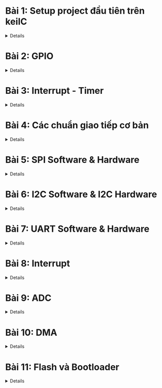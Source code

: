 # Bài 1: Setup project đầu tiên trên keilC

<details>
<summary> Details </summary>

## 1.KeilC

<details>
<summary> Details </summary>

![KeilC](https://github.com/Fakerrrrrrrrrrr/Embedded_in_Automotive/blob/main/Images/KeilC.png)

KeilC (hay được gọi là Keil C hoặc Keil uVision) là một công cụ phát triển phần mềm tích hợp (IDE - Integrated Development Environment) được sử dụng để lập trình và phát triển phần mềm nhúng cho các vi điều khiển. KeilC được phát triển bởi công ty Keil, hiện thuộc sở hữu của ARM Holdings, và thường được sử dụng để lập trình các vi điều khiển dựa trên kiến trúc ARM, đặc biệt là các dòng vi điều khiển 8051 và ARM Cortex.

**Các thành phần chính của KeilC**:

- uVision IDE:<br>
Đây là môi trường phát triển tích hợp, cung cấp giao diện để viết mã, biên dịch chương trình, và gỡ lỗi các ứng dụng nhúng. Nó bao gồm trình biên tập mã nguồn và các công cụ khác giúp lập trình viên dễ dàng quản lý các dự án.
- C Compiler (Trình biên dịch C):<br>
KeilC cung cấp trình biên dịch ngôn ngữ lập trình C/C++, cho phép viết mã chương trình bằng ngôn ngữ C và biên dịch nó thành mã máy cho vi điều khiển.
- Assembler (Trình hợp dịch):<br>
Hỗ trợ viết mã Assembly và biên dịch mã Assembly thành mã máy. Đây là công cụ hữu ích cho các tình huống cần kiểm soát chi tiết phần cứng ở mức thấp.
- Debugger (Trình gỡ lỗi):<br>
KeilC tích hợp trình gỡ lỗi mạnh mẽ, giúp lập trình viên kiểm tra và sửa lỗi chương trình trên mô phỏng hoặc trên phần cứng thực. Trình gỡ lỗi có thể tương tác với các bo mạch thực tế để kiểm tra chương trình trên vi điều khiển.
- Simulator (Trình mô phỏng):<br>
Keil cung cấp công cụ mô phỏng, cho phép lập trình viên kiểm tra các chương trình của họ mà không cần phần cứng thực. Trình mô phỏng có thể mô phỏng các trạng thái và phản ứng của vi điều khiển.

**Các tính năng nổi bật của KeilC**:

- **Hỗ trợ nhiều vi điều khiển**: KeilC hỗ trợ nhiều dòng vi điều khiển, bao gồm các dòng 8051, ARM7, ARM Cortex-M, và các vi điều khiển khác dựa trên kiến trúc ARM.
- **Quản lý dự án**: Hỗ trợ quản lý dự án lớn, cho phép người dùng dễ dàng tổ chức mã nguồn và các tệp tin liên quan.
- **Tích hợp trình biên dịch và gỡ lỗi**: Giúp quá trình phát triển và thử nghiệm chương trình trở nên hiệu quả hơn.
- **Khả năng mô phỏng và gỡ lỗi trên phần cứng**: Đây là tính năng quan trọng giúp lập trình viên có thể kiểm tra chương trình trực tiếp trên vi điều khiển thực tế.

**Ứng dụng của KeilC**:

KeilC thường được sử dụng trong phát triển các ứng dụng nhúng, chẳng hạn như:

- Các hệ thống điều khiển thời gian thực (RTOS).
- Các ứng dụng IoT (Internet of Things) dựa trên vi điều khiển ARM.
- Các dự án phát triển phần mềm cho các thiết bị nhúng như điện thoại, máy tính bảng, hệ thống nhúng công nghiệp, thiết bị y tế, và nhiều hệ thống nhúng khác.

</details>

## 2. Blink Led PC13

<details>
<summary> Details </summary>

![BlinkLedPC13](https://github.com/Fakerrrrrrrrrrr/Embedded_in_Automotive/blob/main/Images/BlinkLedPC13.png)

Trên con vi điều khiển STM32 có các chân A0, A1, A2,... đó là các chân GPIO tổ chức thành các bộ như GPIOA, GPIOB, GPIOC,... mỗi bộ gồm 16 chân là từ chân 0 đến chân 15, các chân có nhiều chức năng, chức năng cơ bản là xuất và nhận điện áp. Ví dụ này xuất ra được điện áp để điều kiển con Led PC13.<br>

Để GPIO hoạt động được cần phải cấp xung clock để GPIO hoạt động. Con vi điều khiển sẽ hoạt động dựa trên giao động được tạo ra bởi thạch anh hay được tạo ra bởi bộ giao động nội.

PC13 có nghĩa là Port ở GPIOC thuộc chân số 13.

Hiện nay thời đại phát triển, mọi con vi điều khiển hầu hết đều có thư viện nên ít khi gặp trường hợp phải code trực tiếp trên thanh ghi. Code bằng thanh ghi chủ yếu để hiểu cách ngoại vi được cấu hình.

- APB2 được cấu hình bởi thanh ghi APB2 peripheral clock enable register (RCC_APB2ENR.)
- Bit IOPCEN điều khiển xung cấp cho GPIOC

![APB2ENR](https://github.com/Fakerrrrrrrrrrr/Embedded_in_Automotive/blob/main/Images/APB2.png)

Các bit từ 0 đến 15 sẽ chịu trách nhiệm cấu hình xung clock cho ngoại vi, bit số 4 là bit IOPCEN để cấu hình cho cái xung clock của GPIOC. Ghi IOPCEN lên 1 là đã cấp xung.

- **Cấu hình chế độ chân GPIO**

Port configuration register low (GPIOx_CRL): cấu hình cho các chân từ 0-7 trong Portx

![GPIOx_CRL](https://github.com/Fakerrrrrrrrrrr/Embedded_in_Automotive/blob/main/Images/GPIOx_CRL.png)

Port configuration register low (GPIOx_CRH): cấu hình cho các chân từ 8-15 trong Portx

![GPIOx_CRH](https://github.com/Fakerrrrrrrrrrr/Embedded_in_Automotive/blob/main/Images/GPIOx_CRH.png)

Mỗi GPIO có 16 chân, mỗi chân được quyết định bởi 4 bit, nên để đủ 16 chân thì cần 64 bit, cấu trúc vi điều khiển chỉ cần 32 bit nên phải chia đôi ra thành 2 thanh ghi CRH và CRL, GPIOx_CRL sẽ cấu hình cho chân từ 0-7, GPIOx_CRH sẽ cấu hình cho chân từ 8-15 (Thay x bằng A,B,C,...).

Ở đây dùng PC13 nên sẽ quan tâm tới CNF13 và MODE13, mỗi phần chứa 2 bit và tùy thuộc giá trị ghi vào 4 bit rw (read write).

![8-15](https://github.com/Fakerrrrrrrrrrr/Embedded_in_Automotive/blob/main/Images/8_15_leg.png)

Code điều khiển PC13 với Mode_11 và CNF_00:
```c
int main(){
  RCC->APB2ENR |= RCC_APB2ENR_IOPCEN| RCC_APB2ENR_IOPAEN;

  GPIOC->CRH |= GPIO_CRH_MODE13_0;  //MODE[1:0] = 11: Output mode, max speed 50 MHz.
  GPIOC->CRH |= GPIO_CRH_MODE13_1;
  GPIOC->CRH &= ~GPIO_CRH_CNF13_0;  //CNF13[1:0] = 00: General purpose output push-pull.
  GPIOC->CRH &= ~GPIO_CRH_CNF13_1;
  while(1){
  
  }
  return 0;
}
```

Port output data register (GPIOx_ODR).
- Gồm 16 bits (ODR0->ODR15) ứng với giá trị logic trên chân tương ứng trong Portx.

```c
int main(){
  RCC->APB2ENR |= RCC_APB2ENR_IOPCEN| RCC_APB2ENR_IOPAEN;

  GPIOC->CRH |= GPIO_CRH_MODE13_0;  //MODE[1:0] = 11: Output mode, max speed 50 MHz.
  GPIOC->CRH |= GPIO_CRH_MODE13_1;
  GPIOC->CRH &= ~GPIO_CRH_CNF13_0;  //CNF13[1:0] = 00: General purpose output push-pull.
  GPIOC->CRH &= ~GPIO_CRH_CNF13_1;
  while(1){
    GPIOC->ODR |= 1<<13;
    delay(10000000);
    GPIOC->ODR &= ~(1<<13);
    delay(10000000);
  }
  return 0;
}
```

Delay();<br>
Hàm delay được tạo bằng cách cho MCU không làm gì trong 1 khoảng thời gian bằng các vòng lặp.
```c
void delay(__IO uint32_t timedelay){
  for(int i = 0; i<timedelay; i++){}
}
```

</details>

## 3. Tổng kết & mở rộng

<details>
<summary> Details </summary>

- Việc code trên thanh ghi  giúp hiểu rõ cách hoạt động chi tiết của từng ngoại vi.
- Hiện nay các hãng sản xuất đều cung cấp bộ thư viện chuẩn cho từng MCU, trong đó các API được phát triển để người dùng dễ tiếp cận hơn.<br>
->> Nên sử dụng thư viện chuẩn để code dễ dàng hơn.

</details>

## 4. Đọc trạng thái nút nhấn để điều khiển Led.

<details>
<summary> Details </summary>

- Pin được chọn là PA0 (ODR: Output Data Register)

![Button_PA0](https://github.com/Fakerrrrrrrrrrr/Embedded_in_Automotive/blob/main/Images/Button_PA0.png)

- Lắp nút nhấn theo kiểu Pull-Up Resistor
- Cấu hình ban đầu trạng thái chân PA0 sẽ là mức 1. PA0 kiểu Input Push Pull.
- Set GPIOA_ODR lên 1. 

```c
RCC->APB2ENR |= RCC_APB2ENR_IOPAEN; //Kich hoat xung clock cap cho GPIOA
											
GPIOA->CRL &= ~GPIO_CRL_MODE0_0; 	//MODE = 00: Intput mode.
GPIOA->CRL &= ~GPIO_CRL_MODE0_1; 
GPIOA->CRL |= GPIO_CRL_CNF0_1;	 //CNF = 10: Input with pull-up / pull-down
GPIOA->CRL &= ~GPIO_CRL_CNF0_0;	       
GPIOA->ODR |= GPIO_ODR_ODR0;
```

Do cấu hình cho chân PA0 nên sẽ là CRL, MODE = 00, CNF = 10, ODR = 1 (pull-up). Thanh ghi ODR là để điều khiển xuất dữ liệu ra thanh ghi đó.

**Đọc trạng thái nhấn nút**

Thanh ghi Input Data Register (IDR):
- Nhận mức tín hiệu tại chân của Port.
- Giá trị nút nhấn tại PA0 = bit IDR0 của PortA.

```c
if( ( GPIOA->IDR & (1<<0) ) == 0 ){
     while((GPIOA->IDR & (1<<0)) == 0);
     // Do something.

     }
```

Đầu tiên nếu nhấn nút thì GPIOA->IDR sẽ bằng 0 sẽ chạy vào trong phần câu điều kiện, còn vòng lặp while để đến khi nào thả nút nhấn đó ra thì mới thực hiện câu lệnh mong muốn để tránh trường hợp thực hiện câu lệnh nhiều lần.

</details>

</details>


# Bài 2: GPIO

<details>
<summary> Details </summary>

## 1. Thư viện STM32F10x Standard Peripherals Firmware Library

<details>
<summary> Details </summary>

Thư viện STM32F10x là thư viện được phát triển cho dòng STM32. Đầy đủ driver cho tất cả các ngoại vi tiêu chuẩn. Thư viện này bao gồm các hàm, cấu trúc dữ liệu và marco được define từ trước để giúp việc cấu hình các ngoại vi đơn giản hơn mà không cần phải vào tới từng thanh ghi đọc các document để xem thanh ghi đó có chức năng gì.

Các bước cấu hình ngoại vi (GPIO)

**Cấp clock cho ngoại vi** (RCC) -> **Cấu hình ngoại vi** (CRH-CRL) -> **Sử dụng ngoại vi** (ODR-IDR)

Cấp xung clock cho GPIO: Sử dụng các API được cung cấp sẵn cho từng Bus. Các ngoại vi trên Bus được cấp xung thông qua việc truyền các tham số vào API. Vì sử dụng led PC13 nên cấp xung cho GPIOC qua Bus APB2.

**Cấp clock cho ngoại vi** :Để cấp xung cho ngoại vi ứng với Bus sẽ có 3 hàm:
```
void RCC_AHBPeriphClockCmd(uint32_t RCC_AHBPeriph, FunctionalState NewState);		//Cấp xung cho ngoại vi với Bus AHB
void RCC_APB2PeriphClockCmd(uint32_t RCC_APB2Periph, FunctionalState NewState);		//Cấp xung cho ngoại vi với Bus APB2
void RCC_APB1PeriphClockCmd(uint32_t RCC_APB1Periph, FunctionalState NewState);		//Cấp xung cho ngoại vi với Bus APB1
```

Cấu hình:
```
void RCC_Config(void){
     RCC_APB2PeriphClockCmd(RCC_APB2Periph_GPIOC, ENABLE);	//Nếu muốn dùng ngoại vi, cấp clock cho các ngoại vi đó dùng toán tử | ví dụ "RCC_APB2Periph_GPIOC| RCC_APB2Periph_GPIOA"
     RCC_APB1PeriphClockCmd(RCC_APB1Periph_TIM2, ENABLE);
}
```

**Cấu hình ngoại vi**: Để cấu hình cho GPIO ta dùng Struct GPIO_InitTypeDef, cụm từ InitTypeDef sẽ dùng chung để cấu hình cho SPI,GPIO,... để cấu hình cho nó với struct có các biến thành viên khác nhau (cũng có thể hiểu là khởi tại kiểu mặc định).<br>
Ở đây GPIO_InitTypeDef sẽ chứa các biến thành viên như là GPIO_Pin (Chọn Pin), GPIO_Mode (Chọn Mode), GPIO_Speed (Tốc độ đáp ứng).
```
void GPIO_config(){
	GPIO_InitTypeDef GPIO_InitStruct;
	
	GPIO_InitStruct.GPIO_Pin = GPIO_Pin_13;			//Nếu muốn dùng nhiều chân thì sử dụng toán tử OR(|) để thiết lập nhiều chân ví dụ "GPIO_Pin_13| GPIO_Pin_14| GPIO_Pin_15" lưu ý nó phải cùng chế độ và trên GPIOC, nếu muốn dùng GPIOA thì ghi đè struct tạo ra.
	GPIO_InitStruct.GPIO_Mode = GPIO_Mode_Out_PP;
	GPIO_InitStruct.GPIO_Speed = GPIO_Speed_50MHz;
	
	GPIO_Init(GPIOC, &GPIO_InitStruct);

	//PA13
	GPIO_InitStruct.GPIO_Pin = GPIO_Pin_13;
	GPIO_InitStruct.GPIO_Mode = GPIO_Mode_IN_FLOATING;
	GPIO_InitStruct.GPIO_Speed = GPIO_Speed_10MHz;

	GPIO_Init(GPIOA, &GPIO_InitStruct);
}
```


</details>

</details>

# Bài 3: Interrupt - Timer

<details>
<summary> Details </summary>


</details>

# Bài 4: Các chuẩn giao tiếp cơ bản

<details>
<summary> Details </summary>


</details>

# Bài 5: SPI Software & Hardware

<details>
<summary> Details </summary>


</details>

# Bài 6: I2C Software & I2C Hardware

<details>
<summary> Details </summary>


</details>

# Bài 7: UART Software & Hardware

<details>
<summary> Details </summary>


</details>

# Bài 8: Interrupt

<details>
<summary> Details </summary>


</details>

# Bài 9: ADC

<details>
<summary> Details </summary>


</details>

# Bài 10: DMA

<details>
<summary> Details </summary>


</details>

# Bài 11: Flash và Bootloader

<details>
<summary> Details </summary>

## 1. Bộ nhớ trong vi điều khiển

<details>
<summary> Details </summary>

### 1. Bộ nhớ RAM (Random Access Memory)

**Định nghĩa**: RAM là loại bộ nhớ tạm thời, cho phép truy cập ngẫu nhiên, tức là bất kỳ ô nhớ nào cũng có thể được truy cập trực tiếp mà không cần phải truy cập qua các ô khác.

**Đặc điểm**: 
- Tốc độ đọc/ghi nhanh.
- Dữ liệu bị mất khi ngưng cấp nguồn.

**Chức năng**: 
- Sử dụng để lưu trữ dữ liệu và chương trình mà CPU đang sử dụng tại thời điểm đó.

**Phân loại**:
- DRAM (Dynamic RAM): Cần phải được làm tươi (refresh) liên tục.
- SRAM (Static RAM): Nhanh hơn DRAM và không cần làm tươi, thường được sử dụng cho cache.

### 2. Bộ nhớ Flash

**Định nghĩa**: Flash là một loại bộ nhớ không bay hơi, cho phép ghi và xóa dữ liệu theo khối.

**Đặc điểm**: 
- Tốc độ ghi chậm.
- Tốc độ đọc nhanh.
- Dữ liệu không bị mất khi ngưng cấp điện.
- Giới hạn số lần xóa/ ghi.
- Chỉ có thể ghi theo khối 2/4 byte.

**Chức năng**: 
- Thường được sử dụng trong các thiết bị lưu trữ như USB flash drives, thẻ nhớ, và ổ SSD.

**Phân loại**:
- NAND Flash: Thường được sử dụng cho lưu trữ dữ liệu.
- NOR Flash: Thường được sử dụng cho firmware.

### 3. Bộ nhớ EPROM

**Định nghĩa**: EPROM là loại bộ nhớ không bay hơi, có thể được lập trình và xóa bằng tia cực tím.

**Đặc điểm**: 
- Tốc độ ghi chậm.
- Tốc độ đọc nhanh.(Nhanh hơn EPROM nhưng chậm hơn RAM.)
- Dữ liệu không bị mất khi ngưng cấp điện.
- Giới hạn số lần xóa/ ghi.
- Chỉ có thể đọc/ghi theo từng byte.

**Chức năng**: 
- Thường được sử dụng để lưu trữ firmware hoặc các chương trình không thay đổi thường xuyên.

**Phân loại**:
- EPROM: Có thể xóa bằng tia UV.
- EEPROM (Electrically Erasable Programmable Read-Only Memory): Có thể xóa bằng điện và cho phép sửa đổi dữ liệu từng byte.

</details>

## 2. FLASH

<details>
<summary> Details </summary>3

**Tính chất**:
- Trên STM32F1 không có EPROM mà chỉ được cung cấp sẵn 128/64Kb Flash.
- Được chia nhỏ thành các Page. mỗi Page có kích thước 1Kb. Tương đương với (Page 0 đến Page 127)/(Page 0 đến Page 63).
- Flash có giới hạn về số lần xóa/ghi.
- Trước khi ghi phải xóa Flash trước. Ta sẽ đưa các dữ liệu về 0xFF. Khi xóa chỉ xóa 1 Page, không thể xóa 2 Byte hoặc 4 Byte sau đó ghi dữ liệu theo khối 2/4 Byte.
- Thường được dùng để lưu chương trình. Lưu cho firmware.
- Không mất dữ liệu khi mất nguồn, có cơ chế Lock bảo vệ dữ liệu an toàn khi mất nguồn.

**Vùng nhớ**:
- Vùng nhớ chứa chương trình hệ thống sẽ từ 0x0000 0000 -> 0x0800 0000. Vùng nhớ chứa chương trình người dùng nạp sẽ từ 0x0800 0000 -> 0x0800 0600. Và từ 0x0800 0600 -> 0x0801 FFFF sẽ là vùng nhớ trống.
- Vùng nhớ phía sau từ 0x0800 0000 sẽ là trống và người dùng có thể lưu trữ dữ liệu ở vùng này.
- Thư viện Std cung cấp hàm để giao tiếp với Flash trong Module Flash. File "stm32f10x_flash.h".

**Xóa Page**:
![FlashMemoryPageErase](https://github.com/Fakerrrrrrrrrrr/Embedded_in_Automotive/blob/main/Images/XoaPageFlash.png)

Mỗi lần ghi 2bytes hoặc 4bytes, tuy nhiên mỗi lần xóa phải xóa cả Page.
Sơ đồ xóa FLash như hình:
- Đầu tiên, kiểm tra cờ LOCK của Flash, nếu Cờ này đang được bật, Flash đang ở chế độ Lock và cần phải được Unlock trước khi sử dụng.
- Sau khi FLash đã Unlock, cờ CR_PER được set lên 1.
- Địa chỉ của Page cần xóa được ghi vào FAR.
- Set bit CR_STRT lên 1 để bắt đầu quá trình xóa.
- Kiểm tra cờ BSY đợi hoàn tất quá trình xóa.

</details>

</details>
